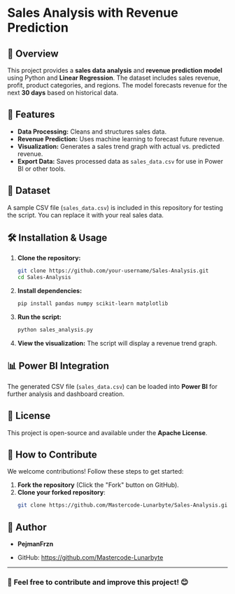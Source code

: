 # Sales Analysis with Revenue Prediction

## 📌 Overview
This project provides a **sales data analysis** and **revenue prediction model** using Python and **Linear Regression**. The dataset includes sales revenue, profit, product categories, and regions. The model forecasts revenue for the next **30 days** based on historical data.

## 🚀 Features
- **Data Processing:** Cleans and structures sales data.
- **Revenue Prediction:** Uses machine learning to forecast future revenue.
- **Visualization:** Generates a sales trend graph with actual vs. predicted revenue.
- **Export Data:** Saves processed data as `sales_data.csv` for use in Power BI or other tools.

## 📂 Dataset
A sample CSV file (`sales_data.csv`) is included in this repository for testing the script. You can replace it with your real sales data.

## 🛠️ Installation & Usage
1. **Clone the repository:**
   ```bash
   git clone https://github.com/your-username/Sales-Analysis.git
   cd Sales-Analysis
   ```
2. **Install dependencies:**
   ```bash
   pip install pandas numpy scikit-learn matplotlib
   ```
3. **Run the script:**
   ```bash
   python sales_analysis.py
   ```
4. **View the visualization:** The script will display a revenue trend graph.

## 📊 Power BI Integration
The generated CSV file (`sales_data.csv`) can be loaded into **Power BI** for further analysis and dashboard creation.

## 📜 License
This project is open-source and available under the **Apache License**.

## 🚀 How to Contribute
We welcome contributions! Follow these steps to get started:

1. **Fork the repository** (Click the "Fork" button on GitHub).
2. **Clone your forked repository**:
   ```bash
   git clone https://github.com/Mastercode-Lunarbyte/Sales-Analysis.git


## 👤 Author
- **PejmanFrzn**  
  
- GitHub: https://github.com/Mastercode-Lunarbyte

---
### 🔗 **Feel free to contribute and improve this project!** 😊

